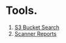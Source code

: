 # Tools. 

1. <a href="https://rojan-rijal.github.io/s3_search/">S3 Bucket Search</a>
2. <a href="https://rojan-rijal.github.io/scanner_reports/">Scanner Reports

